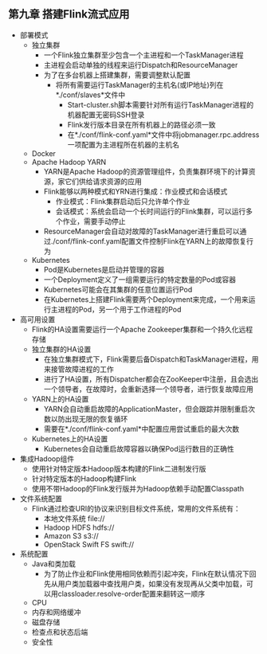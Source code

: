 ## 第九章 搭建Flink流式应用

* 部署模式
  * 独立集群
    * 一个Flink独立集群至少包含一个主进程和一个TaskManager进程
    * 主进程会启动单独的线程来运行Dispatch和ResourceManager
    * 为了在多台机器上搭建集群，需要调整默认配置
      * 将所有需要运行TaskManager的主机名(或IP地址)列在*./conf/slaves*文件中
        * Start-cluster.sh脚本需要针对所有运行TaskManager进程的机器配置无密码SSH登录
        * Flink发行版本目录在所有机器上的路径必须一致
        * 在*./conf/flink-conf.yaml*文件中将jobmanager.rpc.address一项配置为主进程所在机器的主机名
  * Docker
  * Apache Hadoop YARN
    * YARN是Apache Hadoop的资源管理组件，负责集群环境下的计算资源，家它们供给请求资源的应用
    * Flink能够以两种模式和YRN进行集成：作业模式和会话模式
      * 作业模式：Flink集群启动后只允许单个作业
      * 会话模式：系统会启动一个长时间运行的Flink集群，可以运行多个作业，需要手动停止
    * ResourceManager会自动对故障的TaskManager进行重启可以通过./conf/flink-conf.yaml配置文件控制Flink在YARN上的故障恢复行为
  * Kubernetes
    * Pod是Kubernetes是启动并管理的容器
    * 一个Deployment定义了一组需要运行的特定数量的Pod或容器
    * Kubernetes可能会在其集群的任意位置运行Pod
    * 在Kubernetes上搭建Flink需要两个Deployment来完成，一个用来运行主进程的Pod，另一个用于工作进程的Pod
* 高可用设置
  * Flink的HA设置需要运行一个Apache Zookeeper集群和一个持久化远程存储
  * 独立集群的HA设置
    * 在独立集群模式下，Flink需要后备Dispatch和TaskManager进程，用来接管故障进程的工作
    * 进行了HA设置，所有Dispatcher都会在ZooKeeper中注册，且会选出一个领导者，在故障时，会重新选择一个领导者，进行恢复故障应用
  * YARN上的HA设置
    * YARN会自动重启故障的ApplicationMaster，但会跟踪并限制重启次数以防出现无限的恢复循环
    * 需要在*./conf/flink-conf.yaml*中配置应用尝试重启的最大次数
  * Kubernetes上的HA设置
    * Kubernetes会自动重启故障容器以确保Pod运行数目的正确性
* 集成Hadoop组件
  * 使用针对特定版本Hadoop版本构建的Flink二进制发行版
  * 针对特定版本的Hadoop构建Flink
  * 使用不带Hadoop的Flink发行版并为Hadoop依赖手动配置Classpath
* 文件系统配置
  * Flink通过检查URI的协议来识别目标文件系统，常用的文件系统有：
    * 本地文件系统 file://
    * Hadoop HDFS hdfs://
    * Amazon S3 s3://
    * OpenStack Swift FS swift://
* 系统配置
  * Java和类加载
    * 为了防止作业和Flink使用相同依赖而引起冲突，Flink在默认情况下回先从用户类加载器中查找用户类，如果没有发现再从父类中加载，可以用classloader.resolve-order配置来翻转这一顺序
  * CPU
  * 内存和网络缓冲
  * 磁盘存储
  * 检查点和状态后端
  * 安全性